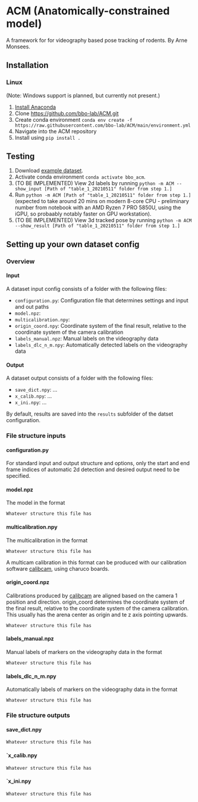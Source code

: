 # ACM (Anatomically-constrained model)
A framework for for videography based pose tracking of rodents.
By Arne Monsees.

## Installation

### Linux
(Note: Windows support is planned, but currently not present.)

1. [Install Anaconda](https://docs.anaconda.com/anaconda/install/linux/)
2. Clone https://github.com/bbo-lab/ACM.git 
3. Create conda environment `conda env create -f https://raw.githubusercontent.com/bbo-lab/ACM/main/environment.yml`
4. Navigate into the ACM repository
5. Install using `pip install .`

## Testing

1. Download [example dataset](https://www.dropbox.com/sh/040587pwx5t7uh3/AAAI5MVilFrJY-mEPr97uADNa?dl=0).
2. Activate conda environment `conda activate bbo_acm`.
3. (TO BE IMPLEMENTED) View 2d labels by running `python -m ACM --show_input [Path of "table_1_20210511" folder from step 1.]`
4. Run `python -m ACM [Path of "table_1_20210511" folder from step 1.]` (expected to take around 20 mins on modern 8-core CPU - preliminary number from notebook with an AMD Ryzen 7 PRO 5850U, using the iGPU, so probaably notably faster on GPU workstation).
5. (TO BE IMPLEMENTED) View 3d tracked pose by running `python -m ACM --show_result [Path of "table_1_20210511" folder from step 1.]`

## Setting up your own dataset config

### Overview

#### Input

A dataset input config consists of a folder with the following files:

- `configuration.py`: Configuration file that determines settings and input and out paths
- `model.npz`:
- `multicalibration.npy`:
- `origin_coord.npy`: Coordinate system of the final result, relative to the coordinate system of the camera calibration
- `labels_manual.npz`: Manual labels on the videography data
- `labels_dlc_n_m.npy`: Automatically detected labels on the videography data

#### Output

A dataset output consists of a folder with the following files:

- `save_dict.npy`: ...
- `x_calib.npy`: ...
- `x_ini.npy`: ...

By default, results are saved into the `results` subfolder of the datset configuration.

### File structure inputs
#### configuration.py
For standard input and output structure and options, only the start and end frame indices of automatic 2d detection and desired output need to be specified.

#### model.npz
The model in the format
```
Whatever structure this file has
```

#### multicalibration.npy
The multicalibration in the format
```
Whatever structure this file has
```
A multicam calibration in this format can be produced with our calibration software [calibcam](https://github.com/bbo-lab/calibcam), using charuco boards.

#### origin_coord.npz
Calibrations produced by [calibcam](https://github.com/bbo-lab/calibcam) are aligned based on the camera 1 position and direction. origin_coord determines the coordinate system of the final result, relative to the coordinate system of the camera calibration. This usually has the arena center as origin and te z axis pointing upwards.
```
Whatever structure this file has
```

#### labels_manual.npz
Manual labels of markers on the videography data in the format
```
Whatever structure this file has
```

#### labels_dlc_n_m.npy
Automatically labels of markers on the videography data in the format
```
Whatever structure this file has
```

### File structure outputs
#### save_dict.npy
```
Whatever structure this file has
```

#### `x_calib.npy
```
Whatever structure this file has
```

#### `x_ini.npy
```
Whatever structure this file has
```
